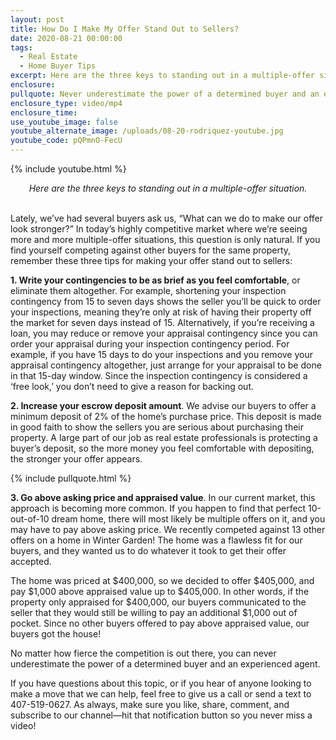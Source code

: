 ```yaml
---
layout: post
title: How Do I Make My Offer Stand Out to Sellers?
date: 2020-08-21 00:00:00
tags:
  - Real Estate
  - Home Buyer Tips
excerpt: Here are the three keys to standing out in a multiple-offer situation.
enclosure:
pullquote: Never underestimate the power of a determined buyer and an experienced agent.
enclosure_type: video/mp4
enclosure_time:
use_youtube_image: false
youtube_alternate_image: /uploads/08-20-rodriquez-youtube.jpg
youtube_code: pQPmnO-FecU
---
```


{% include youtube.html %}

<center><em>Here are the three keys to standing out in a multiple-offer situation.</em></center>

<br>Lately, we’ve had several buyers ask us, “What can we do to make our offer look stronger?” In today’s highly competitive market where we’re seeing more and more multiple-offer situations, this question is only natural. If you find yourself competing against other buyers for the same property, remember these three tips for making your offer stand out to sellers:

**1\. Write your contingencies to be as brief as you feel comfortable**, or eliminate them altogether. For example, shortening your inspection contingency from 15 to seven days shows the seller you’ll be quick to order your inspections, meaning they’re only at risk of having their property off the market for seven days instead of 15. Alternatively, if you’re receiving a loan, you may reduce or remove your appraisal contingency since you can order your appraisal during your inspection contingency period. For example, if you have 15 days to do your inspections and you remove your appraisal contingency altogether, just arrange for your appraisal to be done in that 15-day window. Since the inspection contingency is considered a ‘free look,’ you don’t need to give a reason for backing out.

**2\. Increase your escrow deposit amount**. We advise our buyers to offer a minimum deposit of 2% of the home’s purchase price. This deposit is made in good faith to show the sellers you are serious about purchasing their property. A large part of our job as real estate professionals is protecting a buyer’s deposit, so the more money you feel comfortable with depositing, the stronger your offer appears.

{% include pullquote.html %}

**3\. Go above asking price and appraised value**. In our current market, this approach is becoming more common. If you happen to find that perfect 10-out-of-10 dream home, there will most likely be multiple offers on it, and you may have to pay above asking price. We recently competed against 13 other offers on a home in Winter Garden\! The home was a flawless fit for our buyers, and they wanted us to do whatever it took to get their offer accepted.

The home was priced at $400,000, so we decided to offer $405,000, and pay $1,000 above appraised value up to $405,000. In other words, if the property only appraised for $400,000, our buyers communicated to the seller that they would still be willing to pay an additional $1,000 out of pocket. Since no other buyers offered to pay above appraised value, our buyers got the house\!

No matter how fierce the competition is out there, you can never underestimate the power of a determined buyer and an experienced agent.

If you have questions about this topic, or if you hear of anyone looking to make a move that we can help, feel free to give us a call or send a text to 407-519-0627. As always, make sure you like, share, comment, and subscribe to our channel—hit that notification button so you never miss a video\!